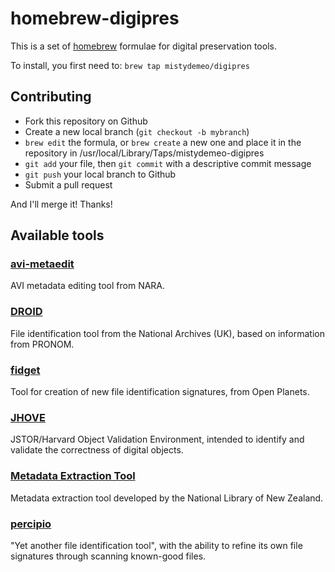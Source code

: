 homebrew-digipres
=================

This is a set of [homebrew](http://mxcl.github.com/homebrew) formulae for digital preservation
tools.

To install, you first need to: `brew tap mistydemeo/digipres`

Contributing
------------

* Fork this repository on Github
* Create a new local branch (`git checkout -b mybranch`)
* `brew edit` the formula, or `brew create` a new one and place it in the repository in /usr/local/Library/Taps/mistydemeo-digipres
* `git add` your file, then `git commit` with a descriptive commit message
* `git push` your local branch to Github
* Submit a pull request

And I'll merge it! Thanks!

Available tools
---------------

### [avi-metaedit](https://github.com/usnationalarchives/AVI-MetaEdit)

AVI metadata editing tool from NARA.

### [DROID](http://digital-preservation.github.com/droid/)

File identification tool from the National Archives (UK), based on information from PRONOM.

### [fidget](https://github.com/openplanets/format-corpus)

Tool for creation of new file identification signatures, from Open Planets.

### [JHOVE](http://jhove.sourceforge.net/)

JSTOR/Harvard Object Validation Environment, intended to identify and validate the correctness
of digital objects.

### [Metadata Extraction Tool](http://meta-extractor.sourceforge.net/)

Metadata extraction tool developed by the National Library of New Zealand.

### [percipio](https://github.com/anjackson/percipio)

"Yet another file identification tool", with the ability to refine its own file signatures
through scanning known-good files.
